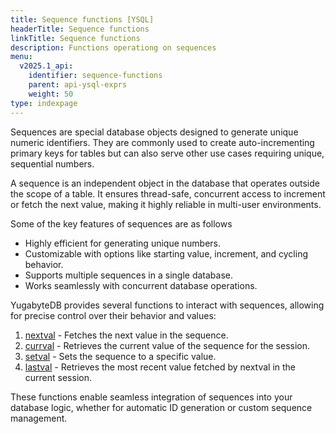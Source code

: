 ```yaml
---
title: Sequence functions [YSQL]
headerTitle: Sequence functions
linkTitle: Sequence functions
description: Functions operationg on sequences
menu:
  v2025.1_api:
    identifier: sequence-functions
    parent: api-ysql-exprs
    weight: 50
type: indexpage
---
```


Sequences are special database objects designed to generate unique numeric identifiers. They are commonly used to create auto-incrementing primary keys for tables but can also serve other use cases requiring unique, sequential numbers.

A sequence is an independent object in the database that operates outside the scope of a table. It ensures thread-safe, concurrent access to increment or fetch the next value, making it highly reliable in multi-user environments.

Some of the key features of sequences are as follows

- Highly efficient for generating unique numbers.
- Customizable with options like starting value, increment, and cycling behavior.
- Supports multiple sequences in a single database.
- Works seamlessly with concurrent database operations.

YugabyteDB provides several functions to interact with sequences, allowing for precise control over their behavior and values:

1. [nextval](func_nextval/) - Fetches the next value in the sequence.
1. [currval](func_currval/) - Retrieves the current value of the sequence for the session.
1. [setval](func_setval/) - Sets the sequence to a specific value.
1. [lastval](func_lastval/) - Retrieves the most recent value fetched by nextval in the current session.

These functions enable seamless integration of sequences into your database logic, whether for automatic ID generation or custom sequence management.
